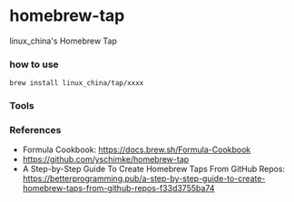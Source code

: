 homebrew-tap
==================

linux_china's Homebrew Tap

### how to use

```
brew install linux_china/tap/xxxx 
```

### Tools

### References

* Formula Cookbook: https://docs.brew.sh/Formula-Cookbook
* https://github.com/yschimke/homebrew-tap
* A Step-by-Step Guide To Create Homebrew Taps From GitHub Repos: https://betterprogramming.pub/a-step-by-step-guide-to-create-homebrew-taps-from-github-repos-f33d3755ba74
